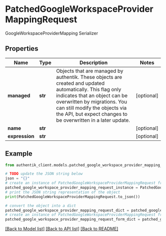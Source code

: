 # PatchedGoogleWorkspaceProviderMappingRequest

GoogleWorkspaceProviderMapping Serializer

## Properties

Name | Type | Description | Notes
------------ | ------------- | ------------- | -------------
**managed** | **str** | Objects that are managed by authentik. These objects are created and updated automatically. This flag only indicates that an object can be overwritten by migrations. You can still modify the objects via the API, but expect changes to be overwritten in a later update. | [optional] 
**name** | **str** |  | [optional] 
**expression** | **str** |  | [optional] 

## Example

```python
from authentik_client.models.patched_google_workspace_provider_mapping_request import PatchedGoogleWorkspaceProviderMappingRequest

# TODO update the JSON string below
json = "{}"
# create an instance of PatchedGoogleWorkspaceProviderMappingRequest from a JSON string
patched_google_workspace_provider_mapping_request_instance = PatchedGoogleWorkspaceProviderMappingRequest.from_json(json)
# print the JSON string representation of the object
print(PatchedGoogleWorkspaceProviderMappingRequest.to_json())

# convert the object into a dict
patched_google_workspace_provider_mapping_request_dict = patched_google_workspace_provider_mapping_request_instance.to_dict()
# create an instance of PatchedGoogleWorkspaceProviderMappingRequest from a dict
patched_google_workspace_provider_mapping_request_form_dict = patched_google_workspace_provider_mapping_request.from_dict(patched_google_workspace_provider_mapping_request_dict)
```
[[Back to Model list]](../README.md#documentation-for-models) [[Back to API list]](../README.md#documentation-for-api-endpoints) [[Back to README]](../README.md)


